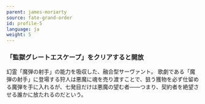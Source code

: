 ```yaml
---
parent: james-moriarty
source: fate-grand-order
id: profile-5
language: ja
weight: 5
---
```


### 「監獄グレートエスケープ」をクリアすると開放

幻霊「魔弾の射手」の能力を吸収した、融合型サーヴァント。
歌劇である「魔弾の射手」に登場する狩人は悪魔に魂を売り渡すことで、狙う獲物を必ず仕留める魔弾を手に入れるが、七発目だけは悪魔の望む者――つまり、契約者を絶望させる誰かに放たれるのだという。
